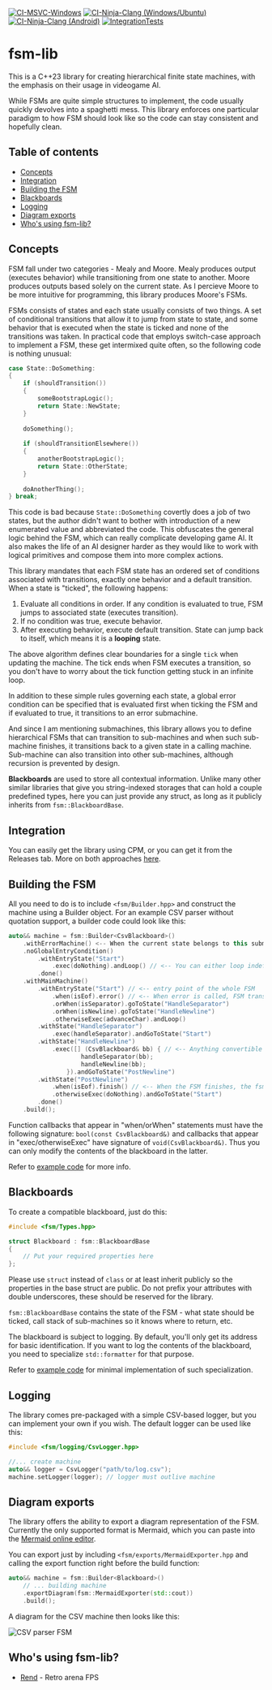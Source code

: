 [![CI-MSVC-Windows](https://github.com/nerudaj/fsm-lib/actions/workflows/main.yml/badge.svg?branch=main)](https://github.com/nerudaj/fsm-lib/actions/workflows/main.yml) 
[![CI-Ninja-Clang (Windows/Ubuntu)](https://github.com/nerudaj/fsm-lib/actions/workflows/main-clang.yml/badge.svg?branch=main)](https://github.com/nerudaj/fsm-lib/actions/workflows/main-clang.yml) 
[![CI-Ninja-Clang (Android)](https://github.com/nerudaj/fsm-lib/actions/workflows/main-android.yml/badge.svg?branch=main)](https://github.com/nerudaj/fsm-lib/actions/workflows/main-android.yml) 
[![IntegrationTests](https://github.com/nerudaj/fsm-lib/actions/workflows/integration.yml/badge.svg?branch=main)](https://github.com/nerudaj/fsm-lib/actions/workflows/integration.yml)

# fsm-lib

This is a C++23 library for creating hierarchical finite state machines, with the emphasis on their usage in videogame AI.

While FSMs are quite simple structures to implement, the code usually quickly devolves into a spaghetti mess. This library enforces one particular paradigm to how FSM should look like so the code can stay consistent and hopefully clean.

## Table of contents

 * [Concepts](#concepts)
 * [Integration](#integration)
 * [Building the FSM](#building-the-fsm)
 * [Blackboards](#blackboards)
 * [Logging](#logging)
 * [Diagram exports](#diagram-exports)
 * [Who's using fsm-lib?](#whos-using-fsm-lib)

## Concepts

FSM fall under two categories - Mealy and Moore. Mealy produces output (executes behavior) while transitioning from one state to another. Moore produces outputs based solely on the current state. As I percieve Moore to be more intuitive for programming, this library produces Moore's FSMs.

FSMs consists of states and each state usually consists of two things. A set of conditional transitions that allow it to jump from state to state, and some behavior that is executed when the state is ticked and none of the transitions was taken. In practical code that employs switch-case approach to implement a FSM, these get intermixed quite often, so the following code is nothing unusual:

```c++
case State::DoSomething:
{
	if (shouldTransition())
	{
		someBootstrapLogic();
		return State::NewState;
	}
	
	doSomething();
	
	if (shouldTransitionElsewhere())
	{
		anotherBootstrapLogic();
		return State::OtherState;
	}
	
	doAnotherThing();
} break;
```

This code is bad because `State::DoSomething` covertly does a job of two states, but the author didn't want to bother with introduction of a new enumerated value and abbreviated the code. This obfuscates the general logic behind the FSM, which can really complicate developing game AI. It also makes the life of an AI designer harder as they would like to work with logical primitives and compose them into more complex actions.

This library mandates that each FSM state has an ordered set of conditions associated with transitions, exactly one behavior and a default transition. When a state is "ticked", the following happens:

1) Evaluate all conditions in order. If any condition is evaluated to true, FSM jumps to associated state (executes transition).
2) If no condition was true, execute behavior.
3) After executing behavior, execute default transition. State can jump back to itself, which means it is a **looping** state.

The above algorithm defines clear boundaries for a single `tick` when updating the machine. The tick ends when FSM executes a transition, so you don't have to worry about the tick function getting stuck in an infinite loop.

In addition to these simple rules governing each state, a global error condition can be specified that is evaluated first when ticking the FSM and if evaluated to true, it transitions to an error submachine.

And since I am mentioning submachines, this library allows you to define hierarchical FSMs that can transition to sub-machines and when such sub-machine finishes, it transitions back to a given state in a calling machine. Sub-machine can also transition into other sub-machines, although recursion is prevented by design.

**Blackboards** are used to store all contextual information. Unlike many other similar libraries that give you string-indexed storages that can hold a couple predefined types, here you can just provide any struct, as long as it publicly inherits from `fsm::BlackboardBase`.

## Integration

You can easily get the library using CPM, or you can get it from the Releases tab. More on both approaches [here](docs/Integration.md).

## Building the FSM

All you need to do is to include `<fsm/Builder.hpp>` and construct the machine using a Builder object. For an example CSV parser without quotation support, a builder code could look like this:

```c++
auto&& machine = fsm::Builder<CsvBlackboard>()
    .withErrorMachine() <-- When the current state belongs to this submachine, the fsm::Fsm::isErrored returns true
    .noGlobalEntryCondition()
        .withEntryState("Start")
            .exec(doNothing).andLoop() // <-- You can either loop indefinitely or you can all restart and go back to main entry state
        .done()
    .withMainMachine()
        .withEntryState("Start") // <-- entry point of the whole FSM
            .when(isEof).error() // <-- When error is called, FSM transitions to the entry point of the error machine
            .orWhen(isSeparator).goToState("HandleSeparator")
            .orWhen(isNewline).goToState("HandleNewline")
            .otherwiseExec(advanceChar).andLoop()
        .withState("HandleSeparator")
            .exec(handleSeparator).andGoToState("Start")
        .withState("HandleNewline")
            .exec([] (CsvBlackboard& bb) { // <-- Anything convertible to std::function can be used
                    handleSeparator(bb);
                    handleNewline(bb);
                }).andGoToState("PostNewline")
        .withState("PostNewline")
            .when(isEof).finish() // <-- When the FSM finishes, the fsm::Fsm::isFinished returns true and nothing happens
            .otherwiseExec(doNothing).andGoToState("Start")
        .done()
    .build();
```

Function callbacks that appear in "when/orWhen" statements must have the following signature: `bool(const CsvBlackboard&)` and callbacks that appear in "exec/otherwiseExec" have signature of `void(CsvBlackboard&)`. Thus you can only modify the contents of the blackboard in the latter.

Refer to [example code](examples/02-simple-fsm/Main.cpp) for more info.

## Blackboards

To create a compatible blackboard, just do this:

```c++
#include <fsm/Types.hpp>

struct Blackboard : fsm::BlackboardBase
{
	// Put your required properties here
};
```

Please use `struct` instead of `class` or at least inherit publicly so the properties in the base struct are public. Do not prefix your attributes with double underscores, these should be reserved for the library.

`fsm::BlackboardBase` contains the state of the FSM - what state should be ticked, call stack of sub-machines so it knows where to return, etc.

The blackboard is subject to logging. By default, you'll only get its address for basic identification. If you want to log the contents of the blackboard, you need to specialize `std::formatter` for that purpose.

Refer to [example code](examples/01-loggable-blackboard/Main.cpp) for minimal implementation of such specialization.

## Logging

The library comes pre-packaged with a simple CSV-based logger, but you can implement your own if you wish. The default logger can be used like this:

```c++
#include <fsm/logging/CsvLogger.hpp>

//... create machine
auto&& logger = CsvLogger("path/to/log.csv");
machine.setLogger(logger); // logger must outlive machine
```

## Diagram exports

The library offers the ability to export a diagram representation of the FSM. Currently the only supported format is Mermaid, which you can paste into the [Mermaid online editor](https://mermaid.live/).

You can export just by including `<fsm/exports/MermaidExporter.hpp` and calling the export function right before the build function:

```c++
auto&& machine = fsm::Builder<Blackboard>()
	// ... building machine
    .exportDiagram(fsm::MermaidExporter(std::cout))
    .build();
```

A diagram for the CSV machine then looks like this:

![CSV parser FSM](examples/03-exporting-diagrams/diagram.png)

## Who's using fsm-lib?

 * [Rend](https://nerudaj.itch.io/Rend) - Retro arena FPS
